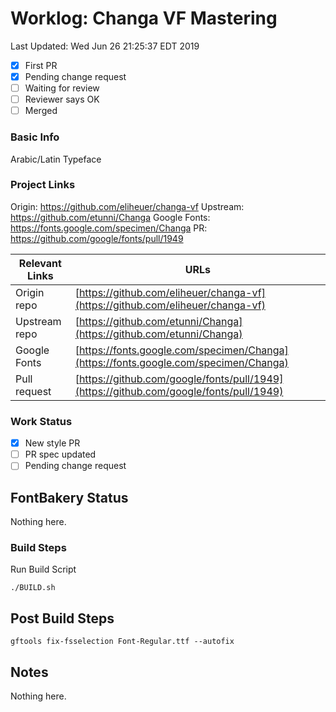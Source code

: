 # Worklog: Changa VF Mastering

Last Updated: Wed Jun 26 21:25:37 EDT 2019

- [x] First PR
- [x] Pending change request
- [ ] Waiting for review
- [ ] Reviewer says OK
- [ ] Merged

### Basic Info

Arabic/Latin Typeface

### Project Links

Origin:        https://github.com/eliheuer/changa-vf
Upstream:      https://github.com/etunni/Changa
Google Fonts:  https://fonts.google.com/specimen/Changa
PR:            https://github.com/google/fonts/pull/1949


| Relevant Links | URLs                                                                                   |
| -------------- | -------------------------------------------------------------------------------------- |
| Origin repo    | [https://github.com/eliheuer/changa-vf](https://github.com/eliheuer/changa-vf)         |
| Upstream repo  | [https://github.com/etunni/Changa](https://github.com/etunni/Changa)                   |
| Google Fonts   | [https://fonts.google.com/specimen/Changa](https://fonts.google.com/specimen/Changa)   |
| Pull request   | [https://github.com/google/fonts/pull/1949](https://github.com/google/fonts/pull/1949) |


### Work Status

- [x] New style PR
- [ ] PR spec updated
- [ ] Pending change request

## FontBakery Status

Nothing here.

### Build Steps

Run Build Script
```
./BUILD.sh
```

## Post Build Steps

```
gftools fix-fsselection Font-Regular.ttf --autofix
```

## Notes

Nothing here.

